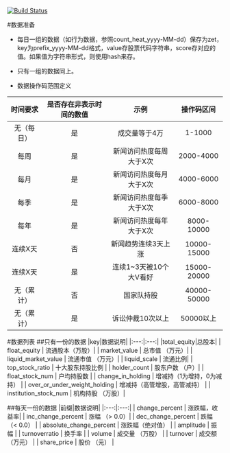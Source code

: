 [![Build Status](https://travis-ci.org/ysrotciv/backtesting.svg?branch=master)](https://travis-ci.org/ysrotciv/backtesting)

#数据准备
* 每日一组的数据（如行为数据，参照count_heat_yyyy-MM-dd）保存为zet，key为prefix_yyyy-MM-dd格式，value存股票代码字符串，score存对应的值。如果值为字符串形式，则使用hash来存。
* 只有一组的数据同上。

* 数据操作码范围定义

|时间要求|是否存在非表示时间的数值|示例|操作码区间|
|:---:|:---:|:---:|:---:|
|无（每日）|是|成交量等于4万|1-1000|
|每周|是|新闻访问热度每周大于X次|2000-4000|
|每月|是|新闻访问热度每月大于X次|4000-6000|
|每季|是|新闻访问热度每季大于X次|6000-8000|
|每年|是|新闻访问热度每年大于X次|8000-10000|
|连续X天|否|新闻趋势连续3天上涨|10000-15000|
|连续X天|是|连续1~3天被10个大V看好|15000-20000|
|无（累计）|否|国家队持股|40000-50000|
|无（累计）|是|诉讼仲裁10次以上|50000以上|

#数据列表
##只有一份的数据
|key|数据说明|
|:---:|:---:|
|total_equity|总股本|
| float_equity | 流通股本（万股）|
| market_value | 总市值 （万元）|
| liquid_market_value | 流通市值 （万元）|
| liquid_scale | 流通比例|
| top_stock_ratio | 十大股东持股比例  |
| holder_count | 股东户数 （户）|
| float_stock_num | 户均持股数 |
| change_in_holding | 增减持（1为增持，0为减持） |
| over_or_under_weight_holding | 增减持（高管增股，高管减持） |
| institution_stock_num | 机构持股 （万股）|

##每天一份的数据
|前缀|数据说明|
|:---:|:---:|
| change_percent | 涨跌幅，收益率|
| inc_change_percent | 涨幅 （> 0.0）|
| dec_change_percent | 跌幅 （< 0.0） |
| absolute_change_percent | 涨跌幅（绝对值） |
| amplitude | 振幅 |
| turnoverratio | 换手率 |
| volume | 成交量 （万股） |
| turnover | 成交额 （万元） |
| share_price | 股价 （元） |
